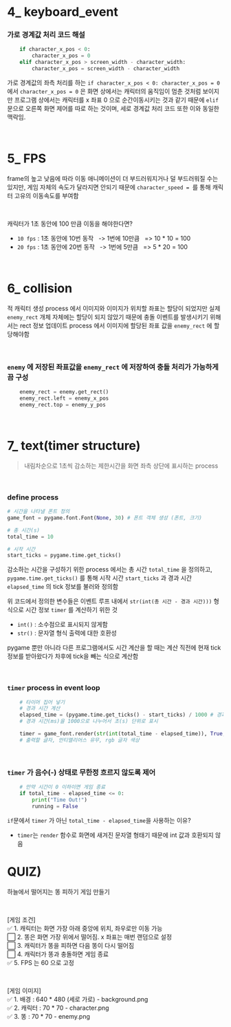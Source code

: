 # **4_ keyboard_event**

### 가로 경계값 처리 코드 해설
```python
    if character_x_pos < 0:
        character_x_pos = 0
    elif character_x_pos > screen_width - character_width:
        character_x_pos = screen_width - character_width
```
가로 경계값의 좌측 처리를 하는 `if character_x_pos < 0: character_x_pos = 0` 에서 `character_x_pos = 0` 은 화면 상에서는 캐릭터의 움직임이 멈춘 것처럼 보이지만 프로그램 상에서는 캐릭터를 x 좌표 0 으로 순간이동시키는 것과 같기 때문에 `elif`문으로 오른쪽 화면 제어를 따로 하는 것이며, 세로 경계값 처리 코드 또한 이와 동일한 맥락임.

<br>

# **5_ FPS**
frame의 높고 낮음에 따라 이동 애니메이션이 더 부드러워지거나 덜 부드러워질 수는 있지만, 게임 자체의 속도가 달라지면 안되기 때문에 `character_speed = `를 통해 캐릭터 고유의 이동속도를 부여함

<br>

캐릭터가 1초 동안에 100 만큼 이동을 해야한다면?
* `10 fps` : 1초 동안에 10번 동작 &nbsp;&nbsp;-> 1번에 10만큼 &nbsp;&nbsp;=> 10 * 10 = 100
* `20 fps` : 1초 동안에 20번 동작 &nbsp;&nbsp;-> 1번에 5만큼 &nbsp;&nbsp;=> 5 * 20 = 100

<br>

# **6_ collision**
적 캐릭터 생성 process 에서 이미지와 이미지가 위치할 좌표는 할당이 되었지만 실제 `enemy_rect` 개체 자체에는 할당이 되지 않았기 때문에 충돌 이벤트를 발생시키기 위해서는 rect 정보 업데이트 process 에서 이미지에 할당된 좌표 값을 `enemy_rect` 에 할당해야함

<br>

### `enemy` 에 저장된 좌표값을 `enemy_rect` 에 저장하여 충돌 처리가 가능하게끔 구성 
```python
    enemy_rect = enemy.get_rect()
    enemy_rect.left = enemy_x_pos
    enemy_rect.top = enemy_y_pos
```
<br>

# **7_ text(timer structure)**
>내림차순으로 1초씩 감소하는 제한시간을 화면 좌측 상단에 표시하는 process

<br>

### define process
```python
# 시간을 나타낼 폰트 정의
game_font = pygame.font.Font(None, 30) # 폰트 객체 생성 (폰트, 크기)

# 총 시간(s)
total_time = 10

# 시작 시간
start_ticks = pygame.time.get_ticks()
```
감소하는 시간을 구성하기 위한 process 에서는 총 시간 `total_time` 을 정의하고, `pygame.time.get_ticks()` 를 통해 시작 시간 `start_ticks` 과 경과 시간 `elapsed_time` 의 tick 정보를 불러와 정의함


위 코드에서 정의한 변수들은 이벤트 루프 내에서 `str(int(총 시간 - 경과 시간)))` 형식으로 시간 정보 `timer` 를 계산하기 위한 것
* `int()` : 소수점으로 표시되지 않게함
* `str()` : 문자열 형식 출력에 대한 호환성

pygame 뿐만 아니라 다른 프로그램에서도 시간 계산을 할 때는 계산 직전에 현재 tick 정보를 받아왔다가 차후에 tick을 빼는 식으로 계산함

<br>

### `timer` process in event loop
```python
    # 타이머 집어 넣기
    # 경과 시간 계산
    elapsed_time = (pygame.time.get_ticks() - start_ticks) / 1000 # 경과 시간
    # 경과 시간(ms)을 1000으로 나누어서 초(s) 단위로 표시

    timer = game_font.render(str(int(total_time - elapsed_time)), True, (255, 255, 255)) # render : 실제로 글자를 그리기
    # 출력할 글자, 안티앨리어스 유무, rgb 글자 색상
```
<br>

### `timer` 가 음수(-) 상태로 무한정 흐르지 않도록 제어
```python
    # 만약 시간이 0 이하이면 게임 종료
    if total_time - elapsed_time <= 0:
        print("Time Out!")
        running = False
```
`if`문에서 `timer` 가 아닌 `total_time - elapsed_time`을 사용하는 이유?
* `timer`는 `render` 함수로 화면에 새겨진 문자열 형태기 때문에 int 값과 호환되지 않음

# QUIZ)
하늘에서 떨어지는 똥 피하기 게임 만들기

<br>

[게임 조건]  
✅ 1. 캐릭터는 화면 가장 아래 중앙에 위치, 좌우로만 이동 가능  
⬜ 2. 똥은 화면 가장 위에서 떨어짐. x 좌표는 매번 랜덤으로 설정  
⬜ 3. 캐릭터가 똥을 피하면 다음 똥이 다시 떨어짐  
⬜ 4. 캐릭터가 똥과 충돌하면 게임 종료  
✅ 5. FPS 는 60 으로 고정

<br>

[게임 이미지]  
✅ 1. 배경 : 640 * 480 (세로 가로) - background.png  
✅ 2. 캐릭터 : 70 * 70 - character.png  
✅ 3. 똥 : 70 * 70 - enemy.png  
